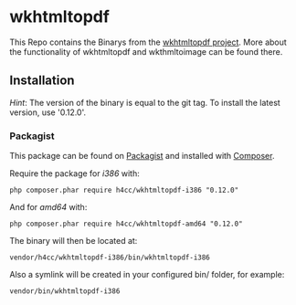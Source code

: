 wkhtmltopdf
================

This Repo contains the Binarys from the [wkhtmltopdf project](http://wkhtmltopdf.org/).
More about the functionality of wkhtmltopdf and wkthmltoimage can be found there.

## Installation

_Hint_:
The version of the binary is equal to the git tag.
To install the latest version, use '0.12.0'.

### Packagist

This package can be found on [Packagist](http://packagist.org) and installed with [Composer](https://getcomposer.org/).

Require the package for _i386_ with:

    php composer.phar require h4cc/wkhtmltopdf-i386 "0.12.0"

And for _amd64_ with:

    php composer.phar require h4cc/wkhtmltopdf-amd64 "0.12.0"

The binary will then be located at:

    vendor/h4cc/wkhtmltopdf-i386/bin/wkhtmltopdf-i386

Also a symlink will be created in your configured bin/ folder, for example:

    vendor/bin/wkhtmltopdf-i386
